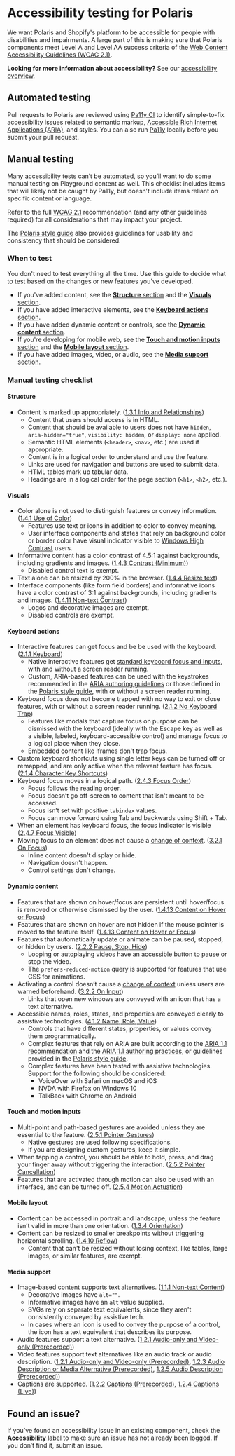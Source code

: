 # Accessibility testing for Polaris

We want Polaris and Shopify's platform to be accessible for people with disabilities and impairments. A large part of this is making sure that Polaris components meet Level A and Level AA success criteria of the [Web Content Accessibility Guidelines (WCAG 2.1)](https://www.w3.org/TR/WCAG21/).

**Looking for more information about accessibility?** See our [accessibility overview](https://github.com/Shopify/polaris-react/blob/master/documentation/Accessibility.md).

## Automated testing

Pull requests to Polaris are reviewed using [Pa11y CI](https://github.com/pa11y/pa11y-ci) to identify simple-to-fix accessibility issues related to semantic markup, [Accessible Rich Internet Applications (ARIA)](https://www.w3.org/TR/wai-aria-1.1/), and styles. You can also run [Pa11y](https://github.com/pa11y/pa11y) locally before you submit your pull request.

## Manual testing

Many accessibility tests can’t be automated, so you’ll want to do some manual testing on Playground content as well. This checklist includes items that will likely not be caught by Pa11y, but doesn’t include items reliant on specific content or language.

Refer to the full [WCAG 2.1](https://www.w3.org/TR/WCAG21/) recommendation (and any other guidelines required) for all considerations that may impact your project.

The [Polaris style guide](https://polaris.shopify.com/) also provides guidelines for usability and consistency that should be considered.

### When to test

You don't need to test everything all the time. Use this guide to decide what to test based on the changes or new features you've developed.

- If you've added content, see the [**Structure** section](#structure) and the [**Visuals** section](#visuals).
- If you have added interactive elements, see the [**Keyboard actions** section](#keyboard-actions).
- If you have added dynamic content or controls, see the [**Dynamic content** section](#dynamic-content).
- If you're developing for mobile web, see the [**Touch and motion inputs** section](#touch-and-motion-inputs) and the [**Mobile layout** section](#mobile-layout).
- If you have added images, video, or audio, see the [**Media support** section](#media-support).

### Manual testing checklist

#### Structure

- Content is marked up appropriately. ([1.3.1 Info and Relationships](https://www.w3.org/TR/WCAG21/#info-and-relationships))
  - Content that users should access is in HTML.
  - Content that should be available to users does not have `hidden`, `aria-hidden="true"`, `visibility: hidden`, or `display: none` applied.
  - Semantic HTML elements (`<header>`, `<nav>`, etc.) are used if appropriate.
  - Content is in a logical order to understand and use the feature.
  - Links are used for navigation and buttons are used to submit data.
  - HTML tables mark up tabular data.
  - Headings are in a logical order for the page section (`<h1>`, `<h2>`, etc.).

#### Visuals

- Color alone is not used to distinguish features or convey information. ([1.4.1 Use of Color](https://www.w3.org/TR/WCAG21/#use-of-color))
  - Features use text or icons in addition to color to convey meaning.
  - User interface components and states that rely on background color or border color have visual indicator visible to [Windows High Contrast](https://support.microsoft.com/en-us/help/13862/windows-use-high-contrast-mode) users.
- Informative content has a color contrast of 4.5:1 against backgrounds, including gradients and images. ([1.4.3 Contrast (Minimum)](https://www.w3.org/TR/WCAG21/#use-of-color))
  - Disabled control text is exempt.
- Text alone can be resized by 200% in the browser. ([1.4.4 Resize text](https://www.w3.org/TR/WCAG21/#resize-text))
- Interface components (like form field borders) and informative icons have a color contrast of 3:1 against backgrounds, including gradients and images. ([1.4.11 Non-text Contrast](https://www.w3.org/TR/WCAG21/#non-text-contrast))
  - Logos and decorative images are exempt.
  - Disabled controls are exempt.

#### Keyboard actions

- Interactive features can get focus and be be used with the keyboard. ([2.1.1 Keyboard](https://www.w3.org/TR/WCAG21/#keyboard))
  - Native interactive features get [standard keyboard focus and inputs](https://webaim.org/techniques/keyboard/), with and without a screen reader running.
  - Custom, ARIA-based features can be used with the keystrokes recommended in the [ARIA authoring guidelines](https://www.w3.org/TR/wai-aria-practices-1.1/) or those defined in the [Polaris style guide](https://polaris.shopify.com/), with or without a screen reader running.
- Keyboard focus does not become trapped with no way to exit or close features, with or without a screen reader running. ([2.1.2 No Keyboard Trap](https://www.w3.org/TR/WCAG21/#no-keyboard-trap))
  - Features like modals that capture focus on purpose can be dismissed with the keyboard (ideally with the <key>Escape</key> key as well as a visible, labeled, keyboard-accessible control) and manage focus to a logical place when they close.
  - Embedded content like iframes don't trap focus.
- Custom keyboard shortcuts using single letter keys can be turned off or remapped, and are only active when the relavant feature has focus. ([2.1.4 Character Key Shortcuts](https://www.w3.org/TR/WCAG21/#character-key-shortcuts))
- Keyboard focus moves in a logical path. ([2.4.3 Focus Order](https://www.w3.org/TR/WCAG21/#focus-order))
  - Focus follows the reading order.
  - Focus doesn’t go off-screen to content that isn't meant to be accessed.
  - Focus isn’t set with positive `tabindex` values.
  - Focus can move forward using <key>Tab</key> and backwards using <key>Shift</key> + <key>Tab</key>.
- When an element has keyboard focus, the focus indicator is visible ([2.4.7 Focus Visible](https://www.w3.org/TR/WCAG21/#focus-visible))
- Moving focus to an element does not cause a [change of context](https://www.w3.org/TR/WCAG21/#dfn-change-of-context). ([3.2.1 On Focus](https://www.w3.org/TR/WCAG21/#on-focus))
  - Inline content doesn't display or hide.
  - Navigation doesn't happen.
  - Control settings don't change.

#### Dynamic content

- Features that are shown on hover/focus are persistent until hover/focus is removed or otherwise dismissed by the user. ([1.4.13 Content on Hover or Focus](https://www.w3.org/TR/WCAG21/#content-on-hover-or-focus))
- Features that are shown on hover are not hidden if the mouse pointer is moved to the feature itself. ([1.4.13 Content on Hover or Focus](https://www.w3.org/TR/WCAG21/#content-on-hover-or-focus))
- Features that automatically update or animate can be paused, stopped, or hidden by users. ([2.2.2 Pause, Stop, Hide](https://www.w3.org/TR/WCAG21/#pause-stop-hide))
  - Looping or autoplaying videos have an accessible button to pause or stop the video.
  - The `prefers-reduced-motion` query is supported for features that use CSS for animations.
- Activating a control doesn’t cause a [change of context](https://www.w3.org/TR/WCAG21/#dfn-change-of-context) unless users are warned beforehand. ([3.2.2 On Input](https://www.w3.org/TR/WCAG21/#on-input))
  - Links that open new windows are conveyed with an icon that has a text alternative.
- Accessible names, roles, states, and properties are conveyed clearly to assistive technologies. ([4.1.2 Name, Role, Value](https://www.w3.org/TR/WCAG21/#name-role-value))
  - Controls that have different states, properties, or values convey them programmatically.
  - Complex features that rely on ARIA are built according to the [ARIA 1.1 recommendation](https://www.w3.org/TR/wai-aria-1.1/) and the [ARIA 1.1 authoring practices](https://www.w3.org/TR/wai-aria-practices-1.1/), or guidelines provided in the [Polaris style guide](https://polaris.shopify.com/).
  - Complex features have been tested with assistive technologies. Support for the following should be considered:
    - VoiceOver with Safari on macOS and iOS
    - NVDA with Firefox on Windows 10
    - TalkBack with Chrome on Android

#### Touch and motion inputs

- Multi-point and path-based gestures are avoided unless they are essential to the feature. ([2.5.1 Pointer Gestures](https://www.w3.org/TR/WCAG21/#pointer-gestures))
  - Native gestures are used following specifications.
  - If you are designing custom gestures, keep it simple.
- When tapping a control, you should be able to hold, press, and drag your finger away without triggering the interaction. ([2.5.2 Pointer Cancellation](https://www.w3.org/TR/WCAG21/#pointer-cancellation))
- Features that are activated through motion can also be used with an interface, and can be turned off. ([2.5.4 Motion Actuation](https://www.w3.org/TR/WCAG21/#motion-actuation))

#### Mobile layout

- Content can be accessed in portrait and landscape, unless the feature isn’t valid in more than one orientation. ([1.3.4 Orientation](https://www.w3.org/TR/WCAG21/#orientation))
- Content can be resized to smaller breakpoints without triggering horizontal scrolling. ([1.4.10 Reflow](https://www.w3.org/TR/WCAG21/#reflow))
  - Content that can't be resized without losing context, like tables, large images, or similar features, are exempt.

#### Media support

- Image-based content supports text alternatives. ([1.1.1 Non-text Content](https://www.w3.org/TR/WCAG21/#non-text-content))
  - Decorative images have `alt=""`.
  - Informative images have an `alt` value supplied.
  - SVGs rely on separate text equivalents, since they aren't consistently conveyed by assistive tech.
  - In cases where an icon is used to convey the purpose of a control, the icon has a text equivalent that describes its purpose.
- Audio features support a text alternative. ([1.2.1 Audio-only and Video-only (Prerecorded)](https://www.w3.org/TR/WCAG21/#audio-only-and-video-only-prerecorded))
- Video features support text alternatives like an audio track or audio description. ([1.2.1 Audio-only and Video-only (Prerecorded)](https://www.w3.org/TR/WCAG21/#audio-only-and-video-only-prerecorded), [1.2.3 Audio Description or Media Alternative (Prerecorded)](https://www.w3.org/TR/WCAG21/#audio-description-or-media-alternative-prerecorded), [1.2.5 Audio Description (Prerecorded)](https://www.w3.org/TR/WCAG21/#audio-description-prerecorded))
- Captions are supported. ([1.2.2 Captions (Prerecorded)](https://www.w3.org/TR/WCAG21/#captions-prerecorded), [1.2.4 Captions (Live)](https://www.w3.org/TR/WCAG21/#captions-live))

## Found an issue?

If you’ve found an accessibility issue in an existing component, check the [**Accessibility** label](https://github.com/Shopify/polaris-react/issues?q=label%3AAccessibility) to make sure an issue has not already been logged. If you don’t find it, submit an issue.
